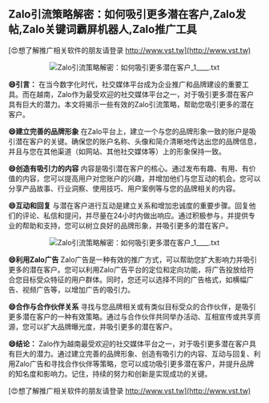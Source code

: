 ## **Zalo引流策略解密：如何吸引更多潜在客户,Zalo发帖,Zalo关键词霸屏机器人,Zalo推广工具**

[😍想了解推广相关软件的朋友请登录 http://www.vst.tw](http://www.vst.tw)

 <center><img src="https://vst.tw/MP4/tuiguang/png/3.png" alt="Zalo引流策略解密：如何吸引更多潜在客户_1____.txt"></center>

**😄引言：**
在当今数字化时代，社交媒体平台成为企业推广和品牌建设的重要工具。而在越南，Zalo作为最受欢迎的社交媒体平台之一，对于吸引更多潜在客户具有巨大的潜力。本文将揭示一些有效的Zalo引流策略，帮助您吸引更多的潜在客户。

**😄建立完善的品牌形象**
在Zalo平台上，建立一个与您的品牌形象一致的账户是吸引潜在客户的关键。确保您的账户名称、头像和简介清晰地传达出您的品牌信息，并且与您在其他渠道（如网站、其他社交媒体等）上的形象保持一致。

**😄创造有吸引力的内容**
内容是吸引潜在客户的核心。通过发布有趣、有用、有价值的内容，您可以提高用户对您账户的兴趣，并增加他们与您互动的机会。您可以分享产品故事、行业洞察、使用技巧、用户案例等与您的品牌相关的内容。

**😄互动和回复**
与潜在客户进行互动是建立关系和增加忠诚度的重要步骤。回复他们的评论、私信和提问，并尽量在24小时内做出响应。通过积极参与，并提供专业的帮助和支持，您可以树立良好的品牌形象，并吸引更多的潜在客户。

 <center><img src="https://vst.tw/MP4/tuiguang/png/3.png" alt="Zalo引流策略解密：如何吸引更多潜在客户_1____.txt"></center>

**😄利用Zalo广告**
Zalo广告是一种有效的推广方式，可以帮助您扩大影响力并吸引更多的潜在客户。您可以利用Zalo广告平台的定位和定向功能，将广告投放给符合您目标受众特征的用户群体。同时，您还可以选择不同的广告格式，如横幅广告、视频广告等，以增加广告的吸引力。

**😄合作与合作伙伴关系**
寻找与您品牌相关或有类似目标受众的合作伙伴，是吸引更多潜在客户的一种有效策略。通过与合作伙伴共同举办活动、互相宣传或共享资源，您可以扩大品牌曝光度，并吸引更多的潜在客户。

**😄结论：**
Zalo作为越南最受欢迎的社交媒体平台之一，对于吸引更多潜在客户具有巨大的潜力。通过建立完善的品牌形象、创造有吸引力的内容、互动与回复、利用Zalo广告和寻找合作伙伴等策略，您可以成功吸引更多潜在客户，并提升品牌的知名度和影响力。记住，持续的努力和创新是实现成功的关键。

[😍想了解推广相关软件的朋友请登录 http://www.vst.tw](http://www.vst.tw)



